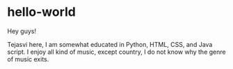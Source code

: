 # hello-world

Hey guys!

Tejasvi here, 
I am somewhat educated in Python, HTML, CSS, and Java script.
I enjoy all kind of music, except country, I do not know why the genre of music exits. 
